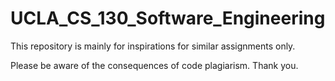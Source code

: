 # UCLA_CS_130_Software_Engineering

This repository is mainly for inspirations for similar assignments only.

Please be aware of the consequences of code plagiarism. Thank you.
